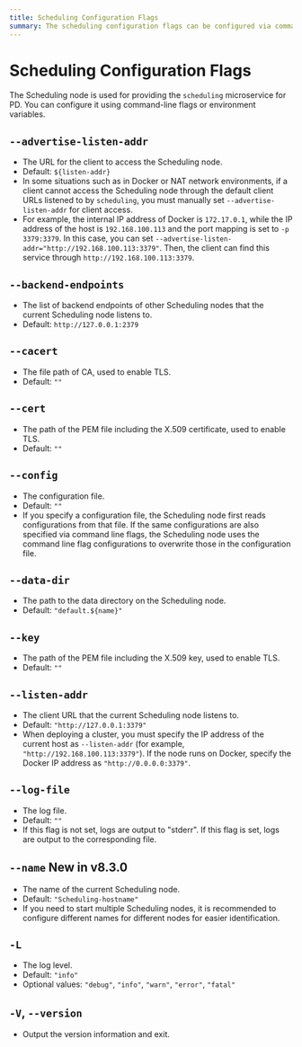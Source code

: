 ```yaml
---
title: Scheduling Configuration Flags
summary: The scheduling configuration flags can be configured via command line flags or environment variables.
---
```


# Scheduling Configuration Flags

The Scheduling node is used for providing the `scheduling` microservice for PD. You can configure it using command-line flags or environment variables.

## `--advertise-listen-addr`

- The URL for the client to access the Scheduling node.
- Default: `${listen-addr}`
- In some situations such as in Docker or NAT network environments, if a client cannot access the Scheduling node through the default client URLs listened to by `scheduling`, you must manually set `--advertise-listen-addr` for client access.
- For example, the internal IP address of Docker is `172.17.0.1`, while the IP address of the host is `192.168.100.113` and the port mapping is set to `-p 3379:3379`. In this case, you can set `--advertise-listen-addr="http://192.168.100.113:3379"`. Then, the client can find this service through `http://192.168.100.113:3379`.

## `--backend-endpoints`

- The list of backend endpoints of other Scheduling nodes that the current Scheduling node listens to.
- Default: `http://127.0.0.1:2379`

## `--cacert`

- The file path of CA, used to enable TLS.
- Default: `""`

## `--cert`

- The path of the PEM file including the X.509 certificate, used to enable TLS.
- Default: `""`

## `--config`

- The configuration file.
- Default: `""`
- If you specify a configuration file, the Scheduling node first reads configurations from that file. If the same configurations are also specified via command line flags, the Scheduling node uses the command line flag configurations to overwrite those in the configuration file.

## `--data-dir`

- The path to the data directory on the Scheduling node.
- Default: `"default.${name}"`

## `--key`

- The path of the PEM file including the X.509 key, used to enable TLS.
- Default: `""`

## `--listen-addr`

- The client URL that the current Scheduling node listens to.
- Default: `"http://127.0.0.1:3379"`
- When deploying a cluster, you must specify the IP address of the current host as `--listen-addr` (for example, `"http://192.168.100.113:3379"`). If the node runs on Docker, specify the Docker IP address as `"http://0.0.0.0:3379"`.

## `--log-file`

- The log file.
- Default: `""`
- If this flag is not set, logs are output to "stderr". If this flag is set, logs are output to the corresponding file.

## `--name` <span class="version-mark">New in v8.3.0</span>

+ The name of the current Scheduling node.
+ Default: `"Scheduling-hostname"`
+ If you need to start multiple Scheduling nodes, it is recommended to configure different names for different nodes for easier identification.

## `-L`

- The log level.
- Default: `"info"`
- Optional values: `"debug"`, `"info"`, `"warn"`, `"error"`, `"fatal"`

## `-V`, `--version`

- Output the version information and exit.

